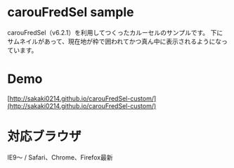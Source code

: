 # carouFredSel sample
carouFredSel（v6.2.1）を利用してつくったカルーセルのサンプルです。
下にサムネイルがあって、現在地が枠で囲われてかつ真ん中に表示されるようになっています。

# Demo
[http://sakaki0214.github.io/carouFredSel-custom/](http://sakaki0214.github.io/carouFredSel-custom/)

# 対応ブラウザ
IE9〜 / Safari、Chrome、Firefox最新

